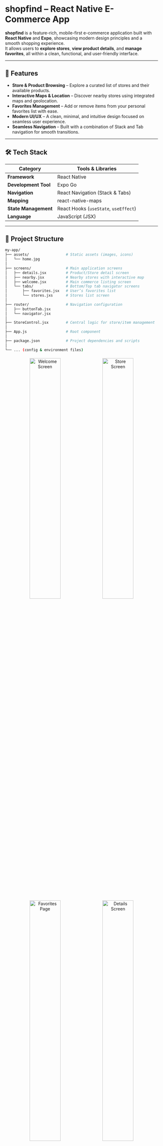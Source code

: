 # shopfind – React Native E-Commerce App

**shopfind** is a feature-rich, mobile-first e-commerce application built with **React Native** and **Expo**, showcasing modern design principles and a smooth shopping experience.  
It allows users to **explore stores**, **view product details**, and **manage favorites**, all within a clean, functional, and user-friendly interface.

---

## 📱 Features

- **Store & Product Browsing** – Explore a curated list of stores and their available products.  
- **Interactive Maps & Location** – Discover nearby stores using integrated maps and geolocation.  
- **Favorites Management** – Add or remove items from your personal favorites list with ease.  
- **Modern UI/UX** – A clean, minimal, and intuitive design focused on seamless user experience.  
- **Seamless Navigation** – Built with a combination of Stack and Tab navigation for smooth transitions.  

---

## 🛠️ Tech Stack

| **Category** | **Tools & Libraries** |
|---------------|-----------------------|
| **Framework** | React Native |
| **Development Tool** | Expo Go |
| **Navigation** | React Navigation (Stack & Tabs) |
| **Mapping** | react-native-maps |
| **State Management** | React Hooks (`useState`, `useEffect`) |
| **Language** | JavaScript (JSX) |

---


## 📁 Project Structure

```bash
my-app/
├── assets/                 # Static assets (images, icons)
│   └── home.jpg
│
├── screens/                # Main application screens
│   ├── details.jsx         # Product/Store detail screen
│   ├── nearby.jsx          # Nearby stores with interactive map
│   ├── welcome.jsx         # Main commerce listing screen
│   └── tabs/               # Bottom/Top tab navigator screens
│       ├── favorites.jsx   # User’s favorites list
│       └── stores.jxs      # Stores list screen
│
├── router/                 # Navigation configuration
│   ├── buttonTab.jsx
│   └── navigator.jsx
│
├── StoreControl.jsx        # Central logic for store/item management
│
├── App.js                  # Root component
│
├── package.json            # Project dependencies and scripts
│
└── ... (config & environment files)
```
<p align="center">
  <img src="https://github.com/shittu-qudus/-Pandar-Resources/blob/main/assets/welcomepage.png?raw=true" alt="Welcome Screen" width="45%" style="margin: 5px;" />
  <img src="https://github.com/shittu-qudus/-Pandar-Resources/blob/main/assets/storepage.png?raw=true" alt="Store Screen" width="45%" style="margin: 5px;" />
</p>

<p align="center">
  <img src="https://github.com/shittu-qudus/-Pandar-Resources/blob/main/assets/favorite.png?raw=true" alt="Favorites Page" width="45%" style="margin: 5px;" />
  <img src="https://github.com/shittu-qudus/-Pandar-Resources/blob/main/assets/detailspage.png?raw=true" alt="Details Screen" width="45%" style="margin: 5px;" />
</p>

# Getting Started
#
# 🔧 Prerequisites
# Node.js (LTS recommended)
# Expo CLI (npm install -g expo-cli)
# Expo Go app (for iOS or Android)

 # Installation & Running
  git clone [https://github.com/shittu-qudus/-Pandar-Resources]
cd my-app

# Install dependencies
npm install
# Start the development server
npm start
# or
expo start
# Run on your device
Scan the QR code shown in your terminal with the Expo Go app (Android)
Or open with your iOS camera to launch the project

## Key Components & Screens
| **Component**       | **Description**                                     |
| ------------------- | --------------------------------------------------- |
| **App.js**          | Entry point of the app                              |
| **WebcomsScreen**   | Displays list of stores/products                    |
| **FavoritesScreen** | Manage and view favorited items                     |
| **NearbyScreen**    | Interactive map with nearby stores                  |
| **DetailsScreen**   | Product/Store detail page                           |
| **StoreContext**    | Core logic for adding, removing, and fetching items |

## ✨ Core Functionality Demonstrated

- **Dynamic Rendering** – Efficiently lists stores and products with conditional rendering.  
- **CRUD Operations**
  - **Create:** Add items to favorites.  
  - **Delete:** Remove items from favorites.  
- **State Management** – Handled with React Hooks for reactive, real-time UI updates.  
- **Cross-Platform Navigation** – Combines Stack and Tab navigation for seamless transitions between screens.  
- **Third-Party Integration** – Utilizes native APIs such as **Maps** and **Geolocation** for enhanced user experience.

---

##  Future Enhancements

- **User Authentication & Profiles** – Allow users to sign up, log in, and personalize their experience.  
- **Shopping Cart & Checkout Flow** – Enable cart persistence and a streamlined checkout process.  
- **Real Backend/API Integration** – Connect with a real-time backend or cloud API for live data.  
- **Push Notifications for Deals** – Notify users of new offers, discounts, and favorites updates.  
- **Search & Filter for Products** – Improve product discovery and browsing efficiency.

---

##  Developer

**Shittu Qudus Adekunle**  
Frontend Developer | React, React Native, Next.js, TypeScript  

**Email:** [shittuqadekunle@gmail.com](mailto:shittuqadekunle@gmail.com)  
**Portfolio:** [shittuqudus.vercel.app](http://shittuqudus.vercel.app)  
**LinkedIn:** [linkedin.com/in/shittu-qudus-5787762ab](https://www.linkedin.com/in/shittu-qudus-5787762ab/)  
**GitHub:** [github.com/shittu-qudus](https://www.github.com/shittu-qudus)

---

### Built with using React Native and Expo
